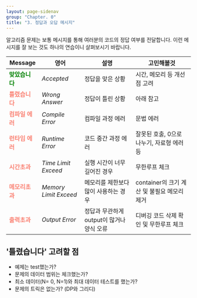 ```yaml
---
layout: page-sidenav
group: "Chapter. 0"
title: "3. 정답과 오답 메시지"
---
```


알고리즘 문제는 보통 메시지를 통해 여러분의 코드의 정답 여부를 전달합니다.
이런 메시지를 잘 보는 것도 하나의 연습이니 살펴보시기 바랍니다.

| Message                            | 영어                    | 설명                         | 고민해볼것                         |
| ---------------------------------- | --------------------- | -------------------------- | ----------------------------- |
| <b style='color:green'>맞았습니다</b>   | *Accepted*            | 정답을 맞은 상황                  | 시간, 메모리 등 개선점 고려              |
| <b style='color:salmon'>틀렸습니다</b>  | *Wrong Answer*        | 정답이 틀린 상황                  | 아래 참고                         |
| <b style='color:salmon'>컴파일 에러</b> | *Compile Error*       | 컴파일 과정 에러                  | 문법 에러                         |
| <b style='color:salmon'>런타임 에러</b> | *Runtime Error*       | 코드 중간 과정 에러                | 잘못된 호출, 0으로 나누기, 자료형 에러 등     |
| <b style='color:salmon'>시간초과</b>   | *Time Limit Exceed*   | 실행 시간이 너무 길어진 경우           | 무한루프 체크                       |
| <b style='color:salmon'>메모리초과</b>  | *Memory Limit Exceed* | 메모리를 제한보다 많이 사용하는 경우       | container의 크기 계산 및 불필요 메모리 제거 |
| <b style='color:salmon'>출력초과</b>   | *Output Error*        | 정답과 무관하게 output이 많거나 양식 오류 | 디버깅 코드 삭제 확인 및 무한루프 체크        |

## '틀렸습니다' 고려할 점

- 예제는 test했는가?
- 문제의 데이터 범위는 체크했는가?
- 최소 데이터(N= 0, N=1)와 최대 데이터 테스트를 했는가?
- 문제의 트릭은 없는가? (DP와 그리디)
